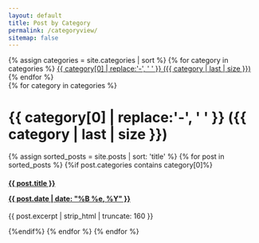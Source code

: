 ```yaml
---
layout: default
title: Post by Category
permalink: /categoryview/
sitemap: false
---
```

 
 <div>
    {% assign categories = site.categories | sort %}
    {% for category in categories %}
        <span class="site-tag">
            <a href="#{{ category | first | slugify }}">
                    {{ category[0] | replace:'-', ' ' }} ({{ category | last | size }})
            </a>
        </span>
    {% endfor %}
</div>

<div id="index">
    {% for category in categories %}
        <a name="{{ category[0] }}"></a>
        <h1>{{ category[0] | replace:'-', ' ' }} ({{ category | last | size }})</h1>
        {% assign sorted_posts = site.posts | sort: 'title' %}
        {% for post in sorted_posts %}
            {%if post.categories contains category[0]%}
                <h4><a href="{{ site.url }}{{ site.baseurl }}{{ post.url }}" title="{{ post.title }}">{{ post.title }} <p class="date">{{ post.date |  date: "%B %e, %Y" }}</p></a></h4>
                <p>{{ post.excerpt | strip_html | truncate: 160 }}</p>
            {%endif%}
        {% endfor %}
    {% endfor %}
</div>
